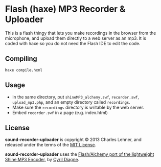 # Flash (haxe) MP3 Recorder & Uploader

This is a flash thingy that lets you make recordings in the browser from the microphone, and upload them directly to a web server as an mp3. It is coded with haxe so you do not need the Flash IDE to edit the code.

## Compiling

    haxe compile.hxml

## Usage

* In the same directory, put `shineMP3_alchemy.swf`, `recorder.swf`, `upload_mp3.php`, and an empty directory called `recordings`.
* Make sure the `recordings` directory is writable by the web server.
* Embed `recorder.swf` in a page (e.g. index.html)

## License

**sound-recorder-uploader** is copyright © 2013 Charles Lehner, and released under the terms of the [MIT License](http://cel.mit-license.org/).

**sound-recorder-uploader** uses the [Flash/Alchemy port of the lightweight Shine MP3 Encoder](https://github.com/kikko/Shine-MP3-Encoder-on-AS3-Alchemy), by [Cyril Diagne](http://kikko.fr/).
